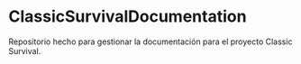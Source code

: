 # ClassicSurvivalDocumentation
Repositorio hecho para gestionar la documentación para el proyecto Classic Survival.
